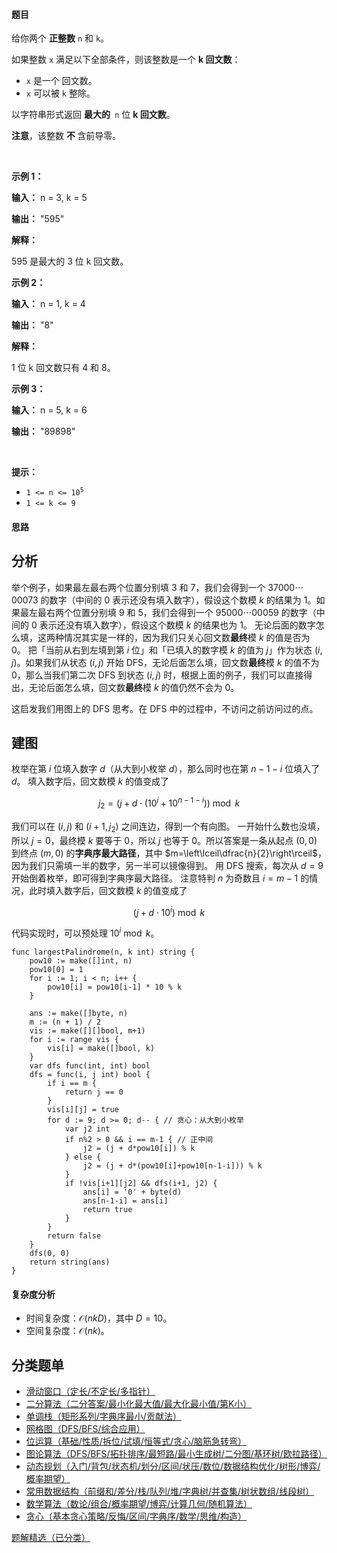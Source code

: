 #### 题目

<p>给你两个 <strong>正整数</strong> <code>n</code> 和 <code>k</code>。</p>

<p>如果整数 <code>x</code> 满足以下全部条件，则该整数是一个 <strong>k 回文数</strong>：</p>

<ul>
	<li><code>x</code> 是一个 <span data-keyword="palindrome-integer">回文数</span>。</li>
	<li><code>x</code> 可以被 <code>k</code> 整除。</li>
</ul>

<p>以字符串形式返回 <strong>最大的&nbsp;</strong> <code>n</code> 位 <strong>k 回文数</strong>。</p>

<p><strong>注意</strong>，该整数 <strong>不 </strong>含前导零。</p>

<p>&nbsp;</p>

<p><strong class="example">示例 1：</strong></p>

<div class="example-block">
<p><strong>输入：</strong> <span class="example-io">n = 3, k = 5</span></p>

<p><strong>输出：</strong> <span class="example-io">"595"</span></p>

<p><strong>解释：</strong></p>

<p>595 是最大的 3 位 k 回文数。</p>
</div>

<p><strong class="example">示例 2：</strong></p>

<div class="example-block">
<p><strong>输入：</strong> <span class="example-io">n = 1, k = 4</span></p>

<p><strong>输出：</strong> <span class="example-io">"8"</span></p>

<p><strong>解释：</strong></p>

<p>1 位 k 回文数只有 4 和 8。</p>
</div>

<p><strong class="example">示例 3：</strong></p>

<div class="example-block">
<p><strong>输入：</strong> <span class="example-io">n = 5, k = 6</span></p>

<p><strong>输出：</strong> <span class="example-io">"89898"</span></p>
</div>

<p>&nbsp;</p>

<p><strong>提示：</strong></p>

<ul>
	<li><code>1 &lt;= n &lt;= 10<sup>5</sup></code></li>
	<li><code>1 &lt;= k &lt;= 9</code></li>
</ul>

#### 思路

## 分析

举个例子，如果最左最右两个位置分别填 $3$ 和 $7$，我们会得到一个 $37000\cdots00073$ 的数字（中间的 $0$ 表示还没有填入数字），假设这个数模 $k$ 的结果为 $1$。如果最左最右两个位置分别填 $9$ 和 $5$，我们会得到一个 $95000\cdots00059$ 的数字（中间的 $0$ 表示还没有填入数字），假设这个数模 $k$ 的结果也为 $1$。
无论后面的数字怎么填，这两种情况其实是一样的，因为我们只关心回文数**最终**模 $k$ 的值是否为 $0$。
把「当前从右到左填到第 $i$ 位」和「已填入的数字模 $k$ 的值为 $j$」作为状态 $(i,j)$。如果我们从状态 $(i,j)$ 开始 DFS，无论后面怎么填，回文数**最终**模 $k$ 的值不为 $0$，那么当我们第二次 DFS 到状态 $(i,j)$ 时，根据上面的例子，我们可以直接得出，无论后面怎么填，回文数**最终**模 $k$ 的值仍然不会为 $0$。

这启发我们用图上的 DFS 思考。在 DFS 中的过程中，不访问之前访问过的点。

## 建图

枚举在第 $i$ 位填入数字 $d$（从大到小枚举 $d$），那么同时也在第 $n-1-i$ 位填入了 $d$。
填入数字后，回文数模 $k$ 的值变成了

$$
j_2 = (j + d\cdot (10^i + 10^{n-1-i}))\bmod k
$$

我们可以在 $(i,j)$ 和 $(i+1, j_2)$ 之间连边，得到一个有向图。
一开始什么数也没填，所以 $j=0$，最终模 $k$ 要等于 $0$，所以 $j$ 也等于 $0$。所以答案是一条从起点 $(0,0)$ 到终点 $(m,0)$ 的**字典序最大路径**，其中 $m=\left\lceil\dfrac{n}{2}\right\rceil$，因为我们只需填一半的数字，另一半可以镜像得到。
用 DFS 搜索，每次从 $d=9$ 开始倒着枚举，即可得到字典序最大路径。
注意特判 $n$ 为奇数且 $i=m-1$ 的情况，此时填入数字后，回文数模 $k$ 的值变成了

$$
(j + d\cdot 10^i)\bmod k
$$

代码实现时，可以预处理 $10^i \bmod k$。

``` 
func largestPalindrome(n, k int) string {
	pow10 := make([]int, n)
	pow10[0] = 1
	for i := 1; i < n; i++ {
		pow10[i] = pow10[i-1] * 10 % k
	}

	ans := make([]byte, n)
	m := (n + 1) / 2
	vis := make([][]bool, m+1)
	for i := range vis {
		vis[i] = make([]bool, k)
	}
	var dfs func(int, int) bool
	dfs = func(i, j int) bool {
		if i == m {
			return j == 0
		}
		vis[i][j] = true
		for d := 9; d >= 0; d-- { // 贪心：从大到小枚举
			var j2 int
			if n%2 > 0 && i == m-1 { // 正中间
				j2 = (j + d*pow10[i]) % k
			} else {
				j2 = (j + d*(pow10[i]+pow10[n-1-i])) % k
			}
			if !vis[i+1][j2] && dfs(i+1, j2) {
				ans[i] = '0' + byte(d)
				ans[n-1-i] = ans[i]
				return true
			}
		}
		return false
	}
	dfs(0, 0)
	return string(ans)
}
```

#### 复杂度分析

- 时间复杂度：$\mathcal{O}(nkD)$，其中 $D=10$。
- 空间复杂度：$\mathcal{O}(nk)$。

## 分类题单

- [滑动窗口（定长/不定长/多指针）](https://leetcode.cn/circle/discuss/0viNMK/)
- [二分算法（二分答案/最小化最大值/最大化最小值/第K小）](https://leetcode.cn/circle/discuss/SqopEo/)
- [单调栈（矩形系列/字典序最小/贡献法）](https://leetcode.cn/circle/discuss/9oZFK9/)
- [网格图（DFS/BFS/综合应用）](https://leetcode.cn/circle/discuss/YiXPXW/)
- [位运算（基础/性质/拆位/试填/恒等式/贪心/脑筋急转弯）](https://leetcode.cn/circle/discuss/dHn9Vk/)
- [图论算法（DFS/BFS/拓扑排序/最短路/最小生成树/二分图/基环树/欧拉路径）](https://leetcode.cn/circle/discuss/01LUak/)
- [动态规划（入门/背包/状态机/划分/区间/状压/数位/数据结构优化/树形/博弈/概率期望）](https://leetcode.cn/circle/discuss/tXLS3i/)
- [常用数据结构（前缀和/差分/栈/队列/堆/字典树/并查集/树状数组/线段树）](https://leetcode.cn/circle/discuss/mOr1u6/)
- [数学算法（数论/组合/概率期望/博弈/计算几何/随机算法）](https://leetcode.cn/circle/discuss/IYT3ss/)
- [贪心（基本贪心策略/反悔/区间/字典序/数学/思维/构造）](https://leetcode.cn/circle/discuss/g6KTKL/)

[题解精选（已分类）](https://github.com/EndlessCheng/codeforces-go/blob/master/leetcode/SOLUTIONS.md)
